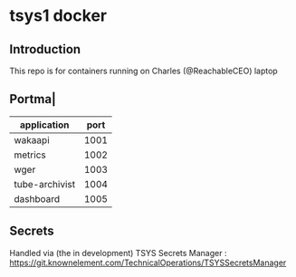 # tsys1 docker

## Introduction

This repo is for containers running on Charles (@ReachableCEO) laptop

## Portma|

| application    | port |
| -------------- | ---- |
| wakaapi        | 1001 |
| metrics        | 1002 |
| wger           | 1003 |
| tube-archivist | 1004 |
| dashboard      | 1005 |

## Secrets

Handled via (the in development) TSYS Secrets Manager : <https://git.knownelement.com/TechnicalOperations/TSYSSecretsManager>

